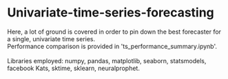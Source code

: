 # Univariate-time-series-forecasting
Here, a lot of ground is covered in order to pin down the best forecaster for a single, univariate time series.<br>
Performance comparison is provided in 'ts_performance_summary.ipynb'.<br>
<br>
Libraries employed: numpy, pandas, matplotlib, seaborn, statsmodels, facebook Kats, sktime, sklearn, neuralprophet.
